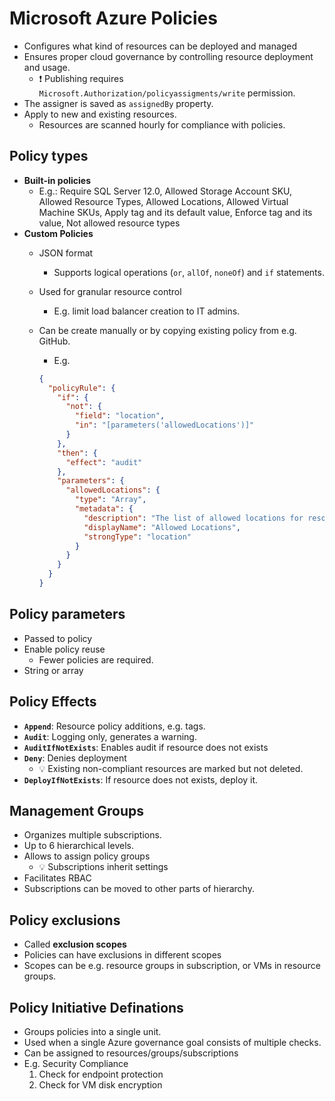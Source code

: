 # Microsoft Azure Policies

- Configures what kind of resources can be deployed and managed
- Ensures proper cloud governance by controlling resource deployment and usage.
  - ❗ Publishing requires `Microsoft.Authorization/policyassigments/write` permission.
- The assigner is saved as `assignedBy` property.
- Apply to new and existing resources.
  - Resources are scanned hourly for compliance with policies.

## Policy types

- **Built-in policies**
  - E.g.: Require SQL Server 12.0, Allowed Storage Account SKU, Allowed Resource Types, Allowed Locations, Allowed Virtual Machine SKUs, Apply tag and its default value, Enforce tag and its value, Not allowed resource types
- **Custom Policies**
  - JSON format
    - Supports logical operations (`or`, `allOf`, `noneOf`) and `if` statements.
  - Used for granular resource control
    - E.g. limit load balancer creation to IT admins.
  - Can be create manually or by copying existing policy from e.g. GitHub.
    - E.g.

    ```json
    {
      "policyRule": {
        "if": {
          "not": {
            "field": "location",
            "in": "[parameters('allowedLocations')]"
          }
        },
        "then": {
          "effect": "audit"
        },
        "parameters": {
          "allowedLocations": {
            "type": "Array",
            "metadata": {
              "description": "The list of allowed locations for resources",
              "displayName": "Allowed Locations",
              "strongType": "location"
            }
          }
        }
      }
    }
    ```

## Policy parameters

- Passed to policy
- Enable policy reuse
  - Fewer policies are required.
- String or array

## Policy Effects

- **`Append`**: Resource policy additions, e.g. tags.
- **`Audit`**: Logging only, generates a warning.
- **`AuditIfNotExists`**: Enables audit if resource does not exists
- **`Deny`**: Denies deployment
  - 💡 Existing non-compliant resources are marked but not deleted.
- **`DeployIfNotExists`**: If resource does not exists, deploy it.

## Management Groups

- Organizes multiple subscriptions.
- Up to 6 hierarchical levels.
- Allows to assign policy groups
  - 💡 Subscriptions inherit settings
- Facilitates RBAC
- Subscriptions can be moved to other parts of hierarchy.

## Policy exclusions

- Called **exclusion scopes**
- Policies can have exclusions in different scopes
- Scopes can be e.g. resource groups in subscription, or VMs in resource groups.

## Policy Initiative Definations

- Groups policies into a single unit.
- Used when a single Azure governance goal consists of multiple checks.
- Can be assigned to resources/groups/subscriptions
- E.g. Security Compliance
  1. Check for endpoint protection
  2. Check for VM disk encryption
